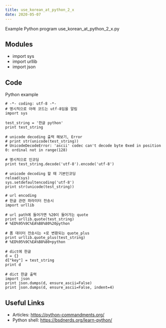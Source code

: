 ```yaml
---
title: use_korean_at_python_2_x
date: 2020-05-07
---
```

Example Python program use_korean_at_python_2_x.py

## Modules

* import sys
* import urllib
* import json

## Code

Python example

    # -*- coding: utf-8 -*-
    # 명시적으로 아래 코드는 utf-8임을 알림
    import sys
    
    test_string = '한글 python'
    print test_string
    
    # unicode decoding 출력 해보기, Error
    # print str(unicode(test_string))
    # UnicodeDecodeError: 'ascii' codec can't decode byte 0xed in position 0: ordinal not in range(128)
    
    # 명시적으로 인코딩
    print test_string.decode('utf-8').encode('utf-8')
    
    # unicode decoding 할 때 기본인코딩
    reload(sys)
    sys.setdefaultencoding('utf-8')
    print str(unicode(test_string))
    
    # url encoding
    # 한글 관련 파라미터 전송시
    import urllib
    
    # url path에 들어가면 %20이 들어가는 quote
    print urllib.quote(test_string)
    # %ED%95%9C%EA%B8%80%20python
    
    # 폼 데이터 전송시는 +로 변환되는 quote_plus
    print urllib.quote_plus(test_string)
    # %ED%95%9C%EA%B8%80+python
    
    # dict에 한글
    d = {}
    d["key"] = test_string
    print d
    
    # dict 한글 출력
    import json
    print json.dumps(d, ensure_ascii=False)
    print json.dumps(d, ensure_ascii=False, indent=4)

## Useful Links

- Articles: https://python-commandments.org/
- Python shell: https://bsdnerds.org/learn-python/
